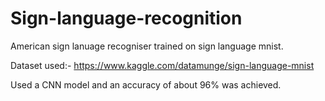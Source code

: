 # Sign-language-recognition


American sign lanuage recogniser trained on sign language mnist.

Dataset used:- https://www.kaggle.com/datamunge/sign-language-mnist

Used a CNN model and an accuracy of about 96% was achieved.

